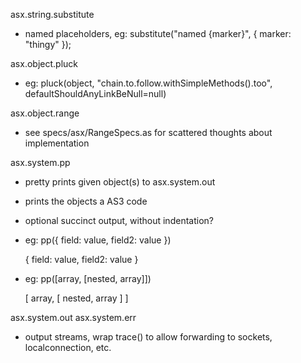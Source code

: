 asx.string.substitute

- named placeholders, eg: substitute("named {marker}", { marker: "thingy" });

asx.object.pluck

- eg: pluck(object, "chain.to.follow.withSimpleMethods().too", defaultShouldAnyLinkBeNull=null)

asx.object.range

- see specs/asx/RangeSpecs.as for scattered thoughts about implementation

asx.system.pp

- pretty prints given object(s) to asx.system.out
- prints the objects a AS3 code
- optional succinct output, without indentation?
- eg: pp({ field: value, field2: value })

    { 
        field: value,
        field2: value
    }

- eg: pp([array, [nested, array]])

    [
        array,
        [
            nested,
            array
        ]
    ]

asx.system.out
asx.system.err

- output streams, wrap trace() to allow forwarding to sockets, localconnection, etc. 